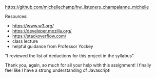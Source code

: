 https://github.com/michellechamp/hw_listeners_champalanne_michelle

Resources:
- https://www.w3.org/
- https://developer.mozilla.org/
- https://stackoverflow.com/
- class lecture
- helpful guidance from Professor Yockey

"I reviewed the list of deductions for this project in the syllabus"

Thank you, again, so much for all your help with this assignment! I finally feel like I have a strong understanding of Javascript!
